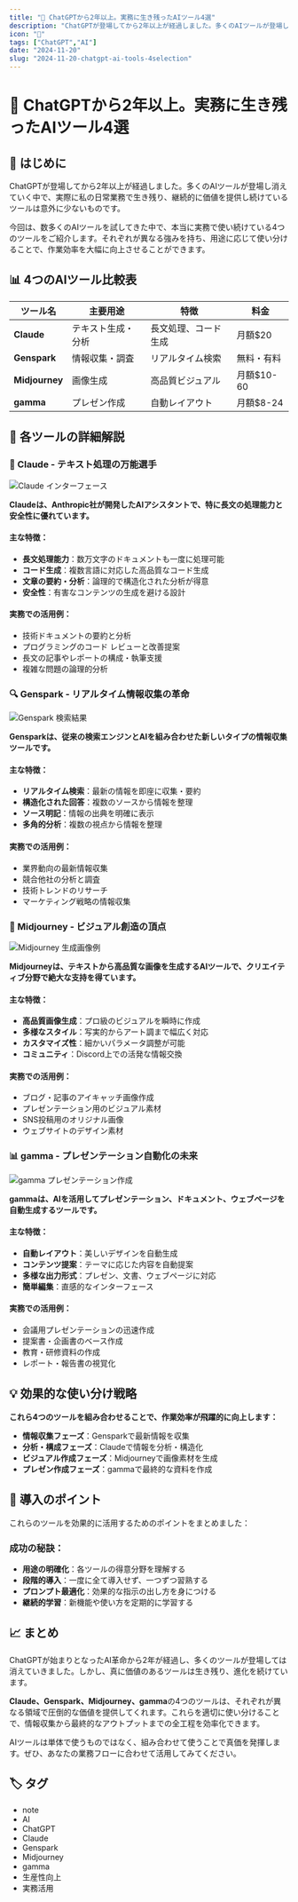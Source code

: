 ```yaml
---
title: "🤖 ChatGPTから2年以上。実務に生き残ったAIツール4選"
description: "ChatGPTが登場してから2年以上が経過しました。多くのAIツールが登場し消えていく中で、実際に私の日常業務で生き残り、継続的に価値を提供し続けているツールは意外に少ないものです。"
icon: "🤖"
tags: ["ChatGPT","AI"]
date: "2024-11-20"
slug: "2024-11-20-chatgpt-ai-tools-4selection"
---
```


# 🤖 ChatGPTから2年以上。実務に生き残ったAIツール4選

## 🎯 はじめに

ChatGPTが登場してから2年以上が経過しました。多くのAIツールが登場し消えていく中で、実際に私の日常業務で生き残り、継続的に価値を提供し続けているツールは意外に少ないものです。

今回は、数多くのAIツールを試してきた中で、本当に実務で使い続けている4つのツールをご紹介します。それぞれが異なる強みを持ち、用途に応じて使い分けることで、作業効率を大幅に向上させることができます。

## 📊 4つのAIツール比較表

| ツール名 | 主要用途 | 特徴 | 料金 |
|---------|---------|-----|-----|
| **Claude** | テキスト生成・分析 | 長文処理、コード生成 | 月額$20 |
| **Genspark** | 情報収集・調査 | リアルタイム検索 | 無料・有料 |
| **Midjourney** | 画像生成 | 高品質ビジュアル | 月額$10-60 |
| **gamma** | プレゼン作成 | 自動レイアウト | 月額$8-24 |

## 🎯 各ツールの詳細解説

### 🧠 Claude - テキスト処理の万能選手

![Claude インターフェース](/images/note/n9e197aa600c1_1732064041-Y8Ikbp9eczQP2wSyWChxjgM0.png)

**Claudeは、Anthropic社が開発したAIアシスタントで、特に長文の処理能力と安全性に優れています。**

#### 主な特徴：

- **長文処理能力**：数万文字のドキュメントも一度に処理可能
- **コード生成**：複数言語に対応した高品質なコード生成
- **文章の要約・分析**：論理的で構造化された分析が得意
- **安全性**：有害なコンテンツの生成を避ける設計

#### 実務での活用例：

- 技術ドキュメントの要約と分析
- プログラミングのコード レビューと改善提案
- 長文の記事やレポートの構成・執筆支援
- 複雑な問題の論理的分析

### 🔍 Genspark - リアルタイム情報収集の革命

![Genspark 検索結果](/images/note/n9e197aa600c1_1732064052-vHan6iRF0hs7gcySTldkAKr3.png)

**Gensparkは、従来の検索エンジンとAIを組み合わせた新しいタイプの情報収集ツールです。**

#### 主な特徴：

- **リアルタイム検索**：最新の情報を即座に収集・要約
- **構造化された回答**：複数のソースから情報を整理
- **ソース明記**：情報の出典を明確に表示
- **多角的分析**：複数の視点から情報を整理

#### 実務での活用例：

- 業界動向の最新情報収集
- 競合他社の分析と調査
- 技術トレンドのリサーチ
- マーケティング戦略の情報収集

### 🎨 Midjourney - ビジュアル創造の頂点

![Midjourney 生成画像例](/images/note/n9e197aa600c1_1732064075-OkS2K3s0IPX875EumLRpZU9i.png)

**Midjourneyは、テキストから高品質な画像を生成するAIツールで、クリエイティブ分野で絶大な支持を得ています。**

#### 主な特徴：

- **高品質画像生成**：プロ級のビジュアルを瞬時に作成
- **多様なスタイル**：写実的からアート調まで幅広く対応
- **カスタマイズ性**：細かいパラメータ調整が可能
- **コミュニティ**：Discord上での活発な情報交換

#### 実務での活用例：

- ブログ・記事のアイキャッチ画像作成
- プレゼンテーション用のビジュアル素材
- SNS投稿用のオリジナル画像
- ウェブサイトのデザイン素材

### 📊 gamma - プレゼンテーション自動化の未来

![gamma プレゼンテーション作成](/images/note/n9e197aa600c1_1732064079-PVzBg5epHt9uK0hyYjmrAWFd.jpg)

**gammaは、AIを活用してプレゼンテーション、ドキュメント、ウェブページを自動生成するツールです。**

#### 主な特徴：

- **自動レイアウト**：美しいデザインを自動生成
- **コンテンツ提案**：テーマに応じた内容を自動提案
- **多様な出力形式**：プレゼン、文書、ウェブページに対応
- **簡単編集**：直感的なインターフェース

#### 実務での活用例：

- 会議用プレゼンテーションの迅速作成
- 提案書・企画書のベース作成
- 教育・研修資料の作成
- レポート・報告書の視覚化

## 💡 効果的な使い分け戦略

**これら4つのツールを組み合わせることで、作業効率が飛躍的に向上します：**

- **情報収集フェーズ**：Gensparkで最新情報を収集
- **分析・構成フェーズ**：Claudeで情報を分析・構造化
- **ビジュアル作成フェーズ**：Midjourneyで画像素材を生成
- **プレゼン作成フェーズ**：gammaで最終的な資料を作成

## 🚀 導入のポイント

これらのツールを効果的に活用するためのポイントをまとめました：

### 成功の秘訣：

- **用途の明確化**：各ツールの得意分野を理解する
- **段階的導入**：一度に全て導入せず、一つずつ習熟する
- **プロンプト最適化**：効果的な指示の出し方を身につける
- **継続的学習**：新機能や使い方を定期的に学習する

## 📈 まとめ

ChatGPTが始まりとなったAI革命から2年が経過し、多くのツールが登場しては消えていきました。しかし、真に価値のあるツールは生き残り、進化を続けています。

**Claude、Genspark、Midjourney、gamma**の4つのツールは、それぞれが異なる領域で圧倒的な価値を提供してくれます。これらを適切に使い分けることで、情報収集から最終的なアウトプットまでの全工程を効率化できます。

AIツールは単体で使うものではなく、組み合わせて使うことで真価を発揮します。ぜひ、あなたの業務フローに合わせて活用してみてください。

## 🏷️ タグ

- note
- AI
- ChatGPT
- Claude
- Genspark
- Midjourney
- gamma
- 生産性向上
- 実務活用
